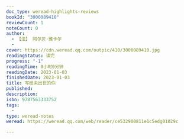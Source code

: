 ```yaml
---
doc_type: weread-highlights-reviews
bookId: "3000089410"
reviewCount: 1
noteCount: 0
author:
  - 【法】 阿尔贝·雅卡尔
  - 
cover: https://cdn.weread.qq.com/outpic/410/3000089410.jpg
readingStatus: 读完
progress: "-1"
readingTime: 0小时0分钟
readingDate: 2023-01-03
finishedDate: 2023-01-03
title: 写给未出世的你
published: 
description: 
isbn: 9787563333752
tags:
  - 
type: weread-notes
weread: https://weread.qq.com/web/reader/ce532900811e1c5edg01029c

---
```

































